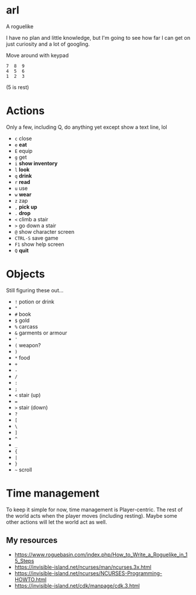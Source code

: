 # arl
A roguelike

I have no plan and little knowledge, but I'm going to see how far I can get on just curiosity and a lot of googling.

Move around with keypad
```
7  8  9
4  5  6
1  2  3
```
(5 is rest)

# Actions
Only a few, including Q, do anything yet except show a text line, lol

- `c` close
- `e` **eat**
- `E` equip
- `g` get
- `i` **show inventory**
- `l` **look**
- `q` **drink**
- `r` **read**
- `u` use
- `w` **wear**
- `z` zap
- `,` **pick up**
- `.` **drop**
- `<` climb a stair
- `>` go down a stair
- `@` show character screen
- `CTRL-S` save game
- `F1` show help screen
- `Q` **quit**

# Objects
Still figuring these out...
- `!` potion or drink
- `"`
- `#` book
- `$` gold
- `%` carcass
- `&` garments or armour
- `'`
- `(` weapon?
- `)` 
- `*` food
- `+`
- `-`
- `/`
- `:`
- `;`
- `<` stair (up)
- `=`
- `>` stair (down)
- `?`
- `[`
- `\`
- `]`
- `^`
- `_`
- `{`
- `|`
- `}`
- `~` scroll

# Time management
To keep it simple for now, time management is Player-centric. The rest of the world acts when the player moves (including resting). Maybe some other actions will let the world act as well.

## My resources

- https://www.roguebasin.com/index.php/How_to_Write_a_Roguelike_in_15_Steps
- https://invisible-island.net/ncurses/man/ncurses.3x.html
- https://invisible-island.net/ncurses/NCURSES-Programming-HOWTO.html
- https://invisible-island.net/cdk/manpage/cdk.3.html
